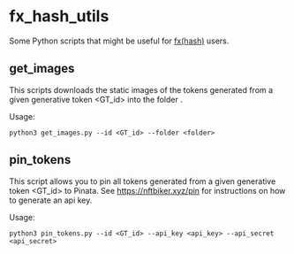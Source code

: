 # fx_hash_utils

Some Python scripts that might be useful for [fx(hash)](https://fxhash.xyz/) users.

## get_images

This scripts downloads the static images of the tokens generated from a given generative token <GT_id> into the folder <folder>.

Usage:
```
python3 get_images.py --id <GT_id> --folder <folder>
```

## pin_tokens

This script allows you to pin all tokens generated from a given generative token <GT_id> to Pinata.
See https://nftbiker.xyz/pin for instructions on how to generate an api key.

Usage:
```
python3 pin_tokens.py --id <GT_id> --api_key <api_key> --api_secret <api_secret>
```
